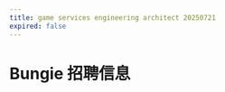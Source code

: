 ```yaml
---
title: game services engineering architect 20250721
expired: false
---
```


# Bungie 招聘信息

<JobPostingTable job-posting-json-path="bungie/data/game-services-engineering-architect-20250721.json" />